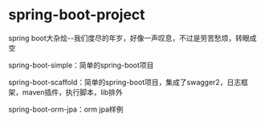 # spring-boot-project
spring boot大杂烩--我们度尽的年岁，好像一声叹息，不过是劳苦愁烦，转眼成空 ​​​​

spring-boot-simple：简单的spring-boot项目

spring-boot-scaffold：简单的spring-boot项目，集成了swagger2，日志框架，maven插件，执行脚本，lib排外

spring-boot-orm-jpa：orm jpa样例